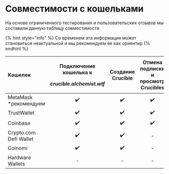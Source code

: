 # Совместимости с кошельками

На основе ограниченного тестирования и пользовательских отзывов мы составили данную таблицу совместимости

{% hint style="info" %}
Со временем эта информация может становиться неактуальной и мы рекомендуем ее как ориентир
{% endhint %}

<table>
  <thead>
    <tr>
      <th style="text-align:left">&#x41A;&#x43E;&#x448;&#x435;&#x43B;&#x435;&#x43A;</th>
      <th style="text-align:center">
        <p>&#x41F;&#x43E;&#x434;&#x43A;&#x43B;&#x44E;&#x447;&#x435;&#x43D;&#x438;&#x435;
          &#x43A;&#x43E;&#x448;&#x435;&#x43B;&#x44C;&#x43A;&#x430; &#x43A;</p>
        <p><em>crucible.alchemist.wtf</em>
        </p>
      </th>
      <th style="text-align:center">&#x421;&#x43E;&#x437;&#x434;&#x430;&#x43D;&#x438;&#x435; Crucible</th>
      <th
      style="text-align:center">&#x41E;&#x442;&#x43C;&#x435;&#x43D;&#x430; &#x43F;&#x43E;&#x434;&#x43F;&#x438;&#x441;&#x43A;&#x438;
        &#x438; &#x43F;&#x440;&#x43E;&#x441;&#x43C;&#x43E;&#x442;&#x440; Crucibles</th>
    </tr>
  </thead>
  <tbody>
    <tr>
      <td style="text-align:left">MetaMask *&#x440;&#x435;&#x43A;&#x43E;&#x43C;&#x435;&#x43D;&#x434;&#x443;&#x435;&#x43C;</td>
      <td
      style="text-align:center">&#x2714;&#xFE0F;</td>
        <td style="text-align:center">&#x2714;&#xFE0F;</td>
        <td style="text-align:center">&#x2714;&#xFE0F;</td>
    </tr>
    <tr>
      <td style="text-align:left">TrustWallet</td>
      <td style="text-align:center">&#x2714;&#xFE0F;</td>
      <td style="text-align:center">&#x2714;&#xFE0F;</td>
      <td style="text-align:center">&#x2714;&#xFE0F;</td>
    </tr>
    <tr>
      <td style="text-align:left">Coinbase</td>
      <td style="text-align:center">&#x2714;&#xFE0F;</td>
      <td style="text-align:center">&#x2714;&#xFE0F;</td>
      <td style="text-align:center">&#x2714;&#xFE0F;</td>
    </tr>
    <tr>
      <td style="text-align:left">Crypto.com Defi Wallet</td>
      <td style="text-align:center">&#x2714;&#xFE0F;</td>
      <td style="text-align:center">&#x2714;&#xFE0F;</td>
      <td style="text-align:center">-</td>
    </tr>
    <tr>
      <td style="text-align:left">Coinomi</td>
      <td style="text-align:center">&#x2714;&#xFE0F;</td>
      <td style="text-align:center">&#x2714;&#xFE0F;</td>
      <td style="text-align:center">-</td>
    </tr>
    <tr>
      <td style="text-align:left">Hardware Wallets</td>
      <td style="text-align:center">-</td>
      <td style="text-align:center">-</td>
      <td style="text-align:center">-</td>
    </tr>
  </tbody>
</table>

